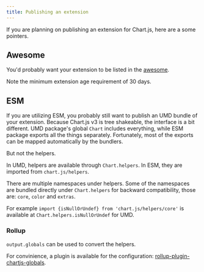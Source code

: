 ```yaml
---
title: Publishing an extension
---
```


If you are planning on publishing an extension for Chart.js, here are a some pointers.

## Awesome

You'd probably want your extension to be listed in the [awesome](https://github.com/chartjs/awesome).

Note the minimum extension age requirement of 30 days.

## ESM

If you are utilizing ESM, you probably still want to publish an UMD bundle of your extension. Because Chart.js v3 is tree shakeable, the interface is a bit different.
UMD package's global `Chart` includes everything, while ESM package exports all the things separately.
Fortunately, most of the exports can be mapped automatically by the bundlers.

But not the helpers.

In UMD, helpers are available through `Chart.helpers`. In ESM, they are imported from `chart.js/helpers`.

There are multiple namespaces under helpers. Some of the namespaces are bundled directly under `Chart.helpers` for backward compatibility, those are: `core`, `color` and `extras`.

For example `import {isNullOrUndef} from 'chart.js/helpers/core'` is available at `Chart.helpers.isNullOrUndef` for UMD.

### Rollup

`output.globals` can be used to convert the helpers.

For convinience, a plugin is available for the configuration: [rollup-plugin-chartjs-globals](https://www.npmjs.com/package/rollup-plugin-chartjs-globals).
